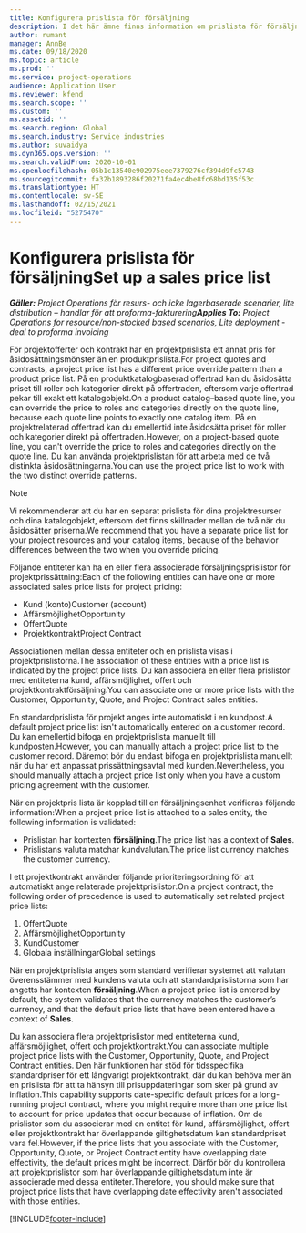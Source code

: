 ```yaml
---
title: Konfigurera prislista för försäljning
description: I det här ämne finns information om prislista för försäljning för projektprissättning.
author: rumant
manager: AnnBe
ms.date: 09/18/2020
ms.topic: article
ms.prod: ''
ms.service: project-operations
audience: Application User
ms.reviewer: kfend
ms.search.scope: ''
ms.custom: ''
ms.assetid: ''
ms.search.region: Global
ms.search.industry: Service industries
ms.author: suvaidya
ms.dyn365.ops.version: ''
ms.search.validFrom: 2020-10-01
ms.openlocfilehash: 05b1c13540e902975eee7379276cf394d9fc5743
ms.sourcegitcommit: fa32b1893286f20271fa4ec4be8fc68bd135f53c
ms.translationtype: HT
ms.contentlocale: sv-SE
ms.lasthandoff: 02/15/2021
ms.locfileid: "5275470"
---
```

# <a name="set-up-a-sales-price-list"></a><span data-ttu-id="faaa4-103">Konfigurera prislista för försäljning</span><span class="sxs-lookup"><span data-stu-id="faaa4-103">Set up a sales price list</span></span>

<span data-ttu-id="faaa4-104">_**Gäller:** Project Operations för resurs- och icke lagerbaserade scenarier, lite distribution – handlar för att proforma-fakturering_</span><span class="sxs-lookup"><span data-stu-id="faaa4-104">_**Applies To:** Project Operations for resource/non-stocked based scenarios, Lite deployment - deal to proforma invoicing_</span></span>

<span data-ttu-id="faaa4-105">För projektofferter och kontrakt har en projektprislista ett annat pris för åsidosättningsmönster än en produktprislista.</span><span class="sxs-lookup"><span data-stu-id="faaa4-105">For project quotes and contracts, a project price list has a different price override pattern than a product price list.</span></span> <span data-ttu-id="faaa4-106">På en produktkatalogbaserad offertrad kan du åsidosätta priset till roller och kategorier direkt på offertraden, eftersom varje offertrad pekar till exakt ett katalogobjekt.</span><span class="sxs-lookup"><span data-stu-id="faaa4-106">On a product catalog–based quote line, you can override the price to roles and categories directly on the quote line, because each quote line points to exactly one catalog item.</span></span> <span data-ttu-id="faaa4-107">På en projektrelaterad offertrad kan du emellertid inte åsidosätta priset för roller och kategorier direkt på offertraden.</span><span class="sxs-lookup"><span data-stu-id="faaa4-107">However, on a project-based quote line, you can't override the price to roles and categories directly on the quote line.</span></span> <span data-ttu-id="faaa4-108">Du kan använda projektprislistan för att arbeta med de två distinkta åsidosättningarna.</span><span class="sxs-lookup"><span data-stu-id="faaa4-108">You can use the project price list to work with the two distinct override patterns.</span></span>

> [!NOTE]
> <span data-ttu-id="faaa4-109">Vi rekommenderar att du har en separat prislista för dina projektresurser och dina katalogobjekt, eftersom det finns skillnader mellan de två när du åsidosätter priserna.</span><span class="sxs-lookup"><span data-stu-id="faaa4-109">We recommend that you have a separate price list for your project resources and your catalog items, because of the behavior differences between the two when you override pricing.</span></span>

<span data-ttu-id="faaa4-110">Följande entiteter kan ha en eller flera associerade försäljningsprislistor för projektprissättning:</span><span class="sxs-lookup"><span data-stu-id="faaa4-110">Each of the following entities can have one or more associated sales price lists for project pricing:</span></span>

- <span data-ttu-id="faaa4-111">Kund (konto)</span><span class="sxs-lookup"><span data-stu-id="faaa4-111">Customer (account)</span></span> 
- <span data-ttu-id="faaa4-112">Affärsmöjlighet</span><span class="sxs-lookup"><span data-stu-id="faaa4-112">Opportunity</span></span> 
- <span data-ttu-id="faaa4-113">Offert</span><span class="sxs-lookup"><span data-stu-id="faaa4-113">Quote</span></span> 
- <span data-ttu-id="faaa4-114">Projektkontrakt</span><span class="sxs-lookup"><span data-stu-id="faaa4-114">Project Contract</span></span>

<span data-ttu-id="faaa4-115">Associationen mellan dessa entiteter och en prislista visas i projektprislistorna.</span><span class="sxs-lookup"><span data-stu-id="faaa4-115">The association of these entities with a price list is indicated by the project price lists.</span></span> <span data-ttu-id="faaa4-116">Du kan associera en eller flera prislistor med entiteterna kund, affärsmöjlighet, offert och projektkontraktförsäljning.</span><span class="sxs-lookup"><span data-stu-id="faaa4-116">You can associate one or more price lists with the Customer, Opportunity, Quote, and Project Contract sales entities.</span></span>

<span data-ttu-id="faaa4-117">En standardprislista för projekt anges inte automatiskt i en kundpost.</span><span class="sxs-lookup"><span data-stu-id="faaa4-117">A default project price list isn't automatically entered on a customer record.</span></span> <span data-ttu-id="faaa4-118">Du kan emellertid bifoga en projektprislista manuellt till kundposten.</span><span class="sxs-lookup"><span data-stu-id="faaa4-118">However, you can manually attach a project price list to the customer record.</span></span> <span data-ttu-id="faaa4-119">Däremot bör du endast bifoga en projektprislista manuellt när du har ett anpassat prissättningsavtal med kunden.</span><span class="sxs-lookup"><span data-stu-id="faaa4-119">Nevertheless, you should manually attach a project price list only when you have a custom pricing agreement with the customer.</span></span> 

<span data-ttu-id="faaa4-120">När en projektpris lista är kopplad till en försäljningsenhet verifieras följande information:</span><span class="sxs-lookup"><span data-stu-id="faaa4-120">When a project price list is attached to a sales entity, the following information is validated:</span></span>

- <span data-ttu-id="faaa4-121">Prislistan har kontexten **försäljning**.</span><span class="sxs-lookup"><span data-stu-id="faaa4-121">The price list has a context of **Sales**.</span></span> 
- <span data-ttu-id="faaa4-122">Prislistans valuta matchar kundvalutan.</span><span class="sxs-lookup"><span data-stu-id="faaa4-122">The price list currency matches the customer currency.</span></span> 

<span data-ttu-id="faaa4-123">I ett projektkontrakt använder följande prioriteringsordning för att automatiskt ange relaterade projektprislistor:</span><span class="sxs-lookup"><span data-stu-id="faaa4-123">On a project contract, the following order of precedence is used to automatically set related project price lists:</span></span>

1. <span data-ttu-id="faaa4-124">Offert</span><span class="sxs-lookup"><span data-stu-id="faaa4-124">Quote</span></span>
2. <span data-ttu-id="faaa4-125">Affärsmöjlighet</span><span class="sxs-lookup"><span data-stu-id="faaa4-125">Opportunity</span></span>
3. <span data-ttu-id="faaa4-126">Kund</span><span class="sxs-lookup"><span data-stu-id="faaa4-126">Customer</span></span> 
4. <span data-ttu-id="faaa4-127">Globala inställningar</span><span class="sxs-lookup"><span data-stu-id="faaa4-127">Global settings</span></span> 

<span data-ttu-id="faaa4-128">När en projektprislista anges som standard verifierar systemet att valutan överensstämmer med kundens valuta och att standardprislistorna som har angetts har kontexten **försäljning**.</span><span class="sxs-lookup"><span data-stu-id="faaa4-128">When a project price list is entered by default, the system validates that the currency matches the customer’s currency, and that the default price lists that have been entered have a context of **Sales**.</span></span>

<span data-ttu-id="faaa4-129">Du kan associera flera projektprislistor med entiteterna kund, affärsmöjlighet, offert och projektkontrakt.</span><span class="sxs-lookup"><span data-stu-id="faaa4-129">You can associate multiple project price lists with the Customer, Opportunity, Quote, and Project Contract entities.</span></span> <span data-ttu-id="faaa4-130">Den här funktionen har stöd för tidsspecifika standardpriser för ett långvarigt projektkontrakt, där du kan behöva mer än en prislista för att ta hänsyn till prisuppdateringar som sker på grund av inflation.</span><span class="sxs-lookup"><span data-stu-id="faaa4-130">This capability supports date-specific default prices for a long-running project contract, where you might require more than one price list to account for price updates that occur because of inflation.</span></span> <span data-ttu-id="faaa4-131">Om de prislistor som du associerar med en entitet för kund, affärsmöjlighet, offert eller projektkontrakt har överlappande giltighetsdatum kan standardpriset vara fel.</span><span class="sxs-lookup"><span data-stu-id="faaa4-131">However, if the price lists that you associate with the Customer, Opportunity, Quote, or Project Contract entity have overlapping date effectivity, the default prices might be incorrect.</span></span> <span data-ttu-id="faaa4-132">Därför bör du kontrollera att projektprislistor som har överlappande giltighetsdatum inte är associerade med dessa entiteter.</span><span class="sxs-lookup"><span data-stu-id="faaa4-132">Therefore, you should make sure that project price lists that have overlapping date effectivity aren't associated with those entities.</span></span>


[!INCLUDE[footer-include](../includes/footer-banner.md)]